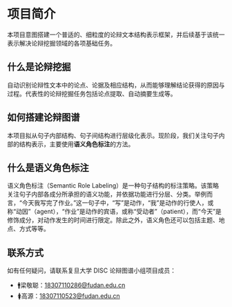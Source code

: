 # 项目简介

本项目意图搭建一个普适的、细粒度的论辩文本结构表示框架，并后续基于该统一表示解决论辩挖掘领域的各项基础任务。

## 什么是论辩挖掘

自动识别论辩性文本中的论点、论据及相应结构，从而能够理解结论获得的原因与过程。代表性的论辩挖掘任务包括论点提取、自动摘要生成等。

## 如何搭建论辩图谱

本项目拟从句子内部结构、句子间结构进行层级化表示。现阶段，我们关注句子内部的结构表示，主要使用**语义角色标注**的方法。

## 什么是语义角色标注

语义角色标注（Semantic Role Labeling）是一种句子结构的标注策略。该策略关注句子内部各成分所承担的语义功能，并依据功能进行分层、分类。举例而言，“今天我写完了作业。”这一句子中，“写”是动作，“我”是动作的行使人，或称“动因”（agent），“作业”是动作的宾语，或称“受动者”（patient），而“今天”是修饰成分，对动作发生的时间进行限定。除此之外，语义角色还可以包括主题、地点、方式等等。

## 联系方式

如有任何疑问，请联系复旦大学 DISC 论辩图谱小组项目成员：

- 🚹梁敬聪：<18307110286@fudan.edu.cn>
- 🚺高源：<18307110523@fudan.edu.cn>
